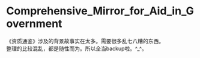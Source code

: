 # Comprehensive_Mirror_for_Aid_in_Government    

《资质通鉴》涉及的背景故事实在太多。需要很多乱七八糟的东西。   
整理的比较混乱，都是随性而为。所以全当backup啦。^_^。
